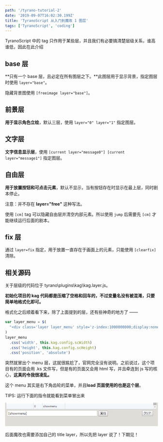 ```yaml
---
path: '/tyrano-tutorial-2'
date: '2019-09-07T16:02:30.199Z'
title: 'TyranoScript 从入门到魔改 1 图层'
tags: ['TyranoScript', 'coding']
---
```


TyranoScript 中的 tag 只作用于某些层，并且我们有必要搞清楚层级关系，谁高谁低，因此在此介绍

## base 层

**只有一个 base 层，且必定在所有图层之下。**此图层用于显示背景，指定图层时使用 `layer="base"`。

隐藏背景图使用 `[freeimage layer="base"]`。

## 前景层

**用于显示角色立绘**，默认三层，使用 `layer="0" layer="1"` 指定图层。

## 文字层

**文字信息显示层**，使用 `[current layer="message0"] [current layer="message1"]` 指定图层。

## 自由层

**用于放置按钮和可点击元素**，默认不显示，当有按钮存在时显示在最上层，同时剧本停止。

注意：并不存在 **layer="free"** 这种写法。

使用 `[cm]` tag 可以隐藏自由层并清空内部元素。所以使用 `jump` 后需要先 `[cm]` 才能继续运行后面的剧本。

## fix 层

通过 `layer=fix` 指定，用于放置一直存在于画面上的元素，只能使用 `[clearfix]` 清除。

## 相关源码

关于层级的代码位于 tyrano\plugins\kag\kag.layer.js。

**初始化项目的 kag 代码都是压缩了空格和回车的，不过变量名没有被混淆，只要简单地格式化即可。**

格式化之后顺着看下来，除了上面提到的层，还有些神奇的地方了 ——

```javascript
var layer_menu = $(
  "<div class='layer layer_menu' style='z-index:1000000000;display:none'  align='center'></div>"
)
layer_menu
  .css('width', this.kag.config.scWidth)
  .css('height', this.kag.config.scHeight)
  .css('position', 'absolute')
```

突然就冒出个 menu 层，这就很尴尬了，官网完全没有说明。之前说过，这个项目有的页面会用 .ks 文件写，但是有的页面又会用 html 写，并且牵连到 js 写的核心，**这真的令我很凌乱。**

这个 menu 其实是右下角齿轮的菜单，并且**load 页面使用的也是这个层**。

TIPS: 运行下面的指令就能看到菜单冒出来

![](2019-09-29-17-25-26.png)

后面魔改也需要添加自己的 title layer，所以先把 layer 说了！下期见！